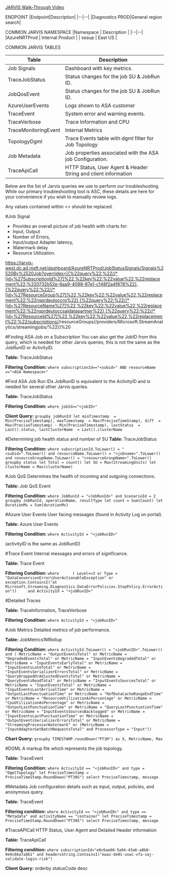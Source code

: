 [JARVIS Walk-Through Video](https://msit.microsoftstream.com/video/52cea3ff-0400-a521-4279-f1ead6a5f722)

ENDPOINT
|Endpoint|Description|
|--|--|
|Diagnostics PROD|General region search|

COMMON JARVIS NAMESPACE
|Namespace  | Description |
|--|--|
|AzureNRTProd | Internal Product |
| seaup | East US |



COMMON JARVIS TABLES

| Table |Description  |
|--|--|
| Job Signals | Dashboard with key metrics.  |
|TraceJobStatus|Status changes for the job SU & JobRun ID.  |
|JobQosEvent  |Status changes for the job SU & JobRun ID.  |
| AzureUserEvents | Logs shown to ASA customer |
|TraceEvent  |System error and warning events.  |
| TraceVerbose |Trace Information and CPU  |
| TraceMonitoringEvent |Internal Metrics  |
|TopologyDgml  | Trace Events table with dgml filter for Job Topology |
|Job Metadata  | Job properties associated with the ASA job Configuration. |
|TraceApiCall|HTTP Status, User Agent & Header String and client information | 

Below are the list of Jarvis queries we use to perform our troubleshooting. While our primary troubleshooting tool is ASC, these details are here for your convenience if you wish to manually review logs.

Any values contained within <> should be replaced.

#Job Signal
- Provides an overall picture of job health with charts for:
- Input, Output
- Number of Errors,
- Input/output Adapter latency,
- Watermark delay
- Resource Utilization.


https://jarvis-west.dc.ad.msft.net/dashboard/AzureNRTProd/JobStatusSignals/Signals%2520By%2520Job?overrides=[{%22query%22:%22//*[id=%27SubscriptionId%27]%22,%22key%22:%22value%22,%22replacement%22:%220732b52e-6aa9-4098-87e1-c148f2a4f878%22},{%22query%22:%22//*[id=%27ResourceGroup%27]%22,%22key%22:%22value%22,%22replacement%22:%22nsprdeutoccrg%22},{%22query%22:%22//*[id=%27ResourceName%27]%22,%22key%22:%22value%22,%22replacement%22:%22nsprdeutoccsajdatapartner%22},{%22query%22:%22//*[id=%27ResourceId%27]%22,%22key%22:%22value%22,%22replacement%22:%22/subscriptions/<subId>/resourceGroups/<resourceGroup>/providers/Microsoft.StreamAnalytics/streamingjobs/<jobname>%22}]%20

#Finding ASA Job on a Subscription
You can also get the JobID from this query, which is needed for other Jarvis queries, this is not the same as the JobRunID or ActivityID.

**Table:** 
TraceJobStatus

**Filtering Condition:** 
```where subscriptionId=="<subid>" AND resourceName =="<ASA Namespace>"```

#Find ASA Job Run IDs
JobRunID is equivalent to the ActivityID and is needed for several other Jarvis queries.

**Table:** 
TraceJobStatus

**Filtering Condition:**
```where jobId=="<jobID>"```

**Client Query:**
```groupby jobRunId let minTimestamp  = Min(PreciseTimestamp), maxTimestamp  = Max(PreciseTimeStamp), diff  = Max(PreciseTimestamp) - Min(PreciseTimestamp), lastStatus  = Last().status, lastClusterName  = Last().clusterName```

#Determining job health status and number of SU
**Table:**
TraceJobStatus

**Filtering Condition:** 
```where subscriptionId.ToLower() = "<subid>".ToLower() and resourceName.ToLower() = "<jobname>".ToLower() and resourceGroupName.ToLower() = "<resourceGroupName>".ToLower() groupby status let Total = count() let SU = Max(StreamingUnits) let clusterName = Max(clusterName)```

#Job QoS
Determines the health of incoming and outgoing connections.

**Table:** 
Job QoS Event

**Filtering Condition:**
```where JobRunId = "<JobRunId>" and ScenarioId = 2 groupby JobRunId, operationName, resultType let count = Sum(Count) let DurationMs = Sum(durationMs)```

#Azure User Events
User facing messages (found in Activity Log on portal).

**Table:** 
Azure User Events

**Filtering Condition:**
```where ActivityId = "<jobRunID>"```

(activityID is the same as JobRunID)

#Trace Event
Internal messages and errors of significance.

**Table:** 
Trace Event

**Filtering Condition:**
```where      ( Level<=3 or Type = "DataConversionError\UserActionableException" or  exception.ContainsI("at Microsoft.Streaming.Diagnostics.DataErrorPolicies.StopPolicy.ErrorAction"))     and ActivityId = "<jobRunID>"```

#Detailed Traces

**Table:** 
TraceInformation, TraceVerbose

**Filtering Condition:**
```where ActivityId = "<jobRunID>"```

#Job Metrics
Detailed metrics of job performance.

**Table:** 
JobMetrics1MRollup

**Filtering Condition:**
```where ActivityId.ToLower() = "<jobRunID>".ToLower() and ( MetricName = "OutputEventsTotal" or MetricName = "DegradedEventsTotal" or MetricName = "InputEventsDegradedTotal" or MetricName = "InputEventsEarlyTotal" or MetricName = "InputEventsLateTotal" or MetricName = "InputEventsSerializerErrorsTotal" or MetricName = "QueryDroppedOrAdjustedEventsTotal" or MetricName = "QueryEventsReadTotal" or MetricName = "InputEventsSourcesTotal" or MetricName = "InputEventsTotal" or MetricName = "InputEventsLastArrivalTime" or MetricName = "OutputLastPunctuationTime" or MetricName = "RefDataCacheRangeEndTime" or MetricName = "ResourceUtilizationAsPercentage" or MetricName = "CpuUtilizationAsPercentage" or MetricName = "OutputLastPunctuationTime" or MetricName = "QueryLastPunctuationTime" or MetricName = "InputEventsSourcesBacklogged" or MetricName = "InputEventsLastPunctuationTime" or MetricName = "OutputEventsSerializerErrorsTotal" or MetricName = "StreamingProcessorWatermark" or (MetricName = "InputAdapterGetBatchRequestsTotal" and ProcessorType = "Input"))```

**Chart Query:**
```groupby TIMESTAMP.roundDown("PT1M") as X, MetricName, Max```

#DGML
A markup file which represents the job topology.

**Table:** 
TraceEvent

**Filtering Condition:**
```where ActivityId == "<jobRunID>" and type = "DgmlTopology" let PreciseTimestamp = PreciseTimeStamp.RoundDown("PT30S") select PreciseTimestamp, message ```

#Metadata
Job configuration details such as input, output, policies, and anonymous query.

**Table:** 
TraceEvent

**Filtering condition:**
```where ActivityId == "<jobRunID>" and type == "Metadata" and activityName == "container" let PreciseTimestamp = PreciseTimeStamp.RoundDown("PT30S") select PreciseTimestamp, message ```

#TraceAPICall
HTTP Status, User Agent and Detailed Header information

**Table:**
TraceApiCall

**Filtering condition:**
```where subscriptionId="e0c6ae60-5a94-43a6-a0b8-9e9c66a7a8b1" and headersString.ContainsI("ewaz-de01-uswc-vfa-saj-validate-login-risk")```

**Client Query:**
orderby statusCode desc








